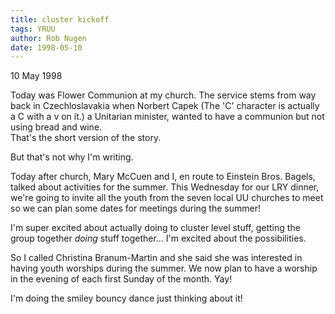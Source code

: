 ```yaml
---
title: cluster kickoff
tags: YRUU
author: Rob Nugen
date: 1998-05-10
---
```


<p class=date>10 May 1998</p>

<p>Today was Flower Communion at my church.  The service stems from
way back in Czechloslavakia when Norbert Capek (The 'C' character is
actually a C with a v on it.) a Unitarian minister, wanted to have a
communion but not using bread and wine.
<br> That's the short version of the story.</p>

<p>But that's not why I'm writing.

<p>Today after church, Mary McCuen and I, en route to Einstein
Bros. Bagels, talked about activities for the summer. This Wednesday
for our LRY dinner, we're going to invite all the youth from the seven
local UU churches to meet so we can plan some dates for meetings
during the summer!

<p>I'm super excited about actually doing to cluster level stuff,
getting the group together <em>doing</em> stuff together... I'm
excited about the possibilities.

<p>So I called Christina Branum-Martin and she said she was interested
in having youth worships during the summer. We now plan to have a
worship in the evening of each first Sunday of the month. Yay!

<p>I'm doing the smiley bouncy dance just thinking about it!</p>

